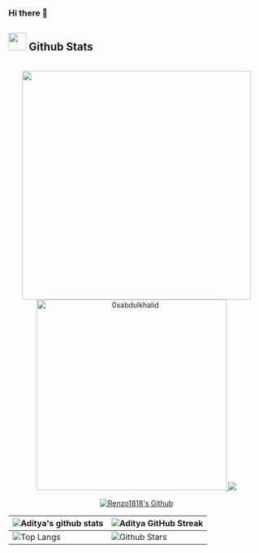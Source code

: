 ### Hi there 👋

<!--
**Renzo1818/Renzo1818** is a ✨ _special_ ✨ repository because its `README.md` (this file) appears on your GitHub profile.

Here are some ideas to get you started:

- 🔭 I’m currently working on ...
- 🌱 I’m currently learning ...
- 👯 I’m looking to collaborate on ...
- 🤔 I’m looking for help with ...
- 💬 Ask me about ...
- 📫 How to reach me: ...
- 😄 Pronouns: ...
- ⚡ Fun fact: ...
-->


## <img src="https://media.giphy.com/media/iY8CRBdQXODJSCERIr/giphy.gif" width="35"><b> Github Stats </b>
<br>

<div align="center">
<a href="https://github.com/Renzo1818/">
  <img src="https://github-readme-stats.vercel.app/api?username=Renzo1818&include_all_commits=true&count_private=true&show_icons=true&line_height=20&title_color=7A7ADB&icon_color=2234AE&text_color=D3D3D3&bg_color=0,000000,130F40" width="450"/>
  <img src="https://github-readme-stats.vercel.app/api/top-langs?username=Renzo1818&show_icons=true&locale=en&layout=compact&line_height=20&title_color=7A7ADB&icon_color=2234AE&text_color=D3D3D3&bg_color=0,000000,130F40" width="375"  alt="0xabdulkhalid"/>
  <img src = "https://github-readme-streak-stats.herokuapp.com/?user=Renzo1818&theme=dark&hide_border=false"/>
</a>




[![Renzo1818's Github](https://activity-graph.herokuapp.com/graph?username=Renzo1818&theme=tokyonight)](https://git.io/praveenscience)

| ![Aditya's github stats](https://github-readme-stats.vercel.app/api?username=Renzo1818&show_icons=true&theme=tokyonight) | ![Aditya GitHub Streak](https://github-readme-streak-stats.herokuapp.com/?user=Renzo1818&theme=tokyonight) |
| --- | --- |
| ![Top Langs](https://github-readme-stats.vercel.app/api/top-langs/?username=Renzo1818&theme=tokyonight) | ![Github Stars](https://github-readme-stats.vercel.app/api?username=Renzo1818&show_icons=true&locale=en&count_private=true&hide_rank=true&custom_title=My%20GitHub%20Stats&disable_animations=true&theme=tokyonight) |
